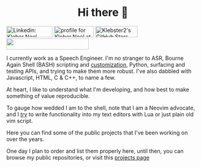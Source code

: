 <h1 align="center">Hi there 👋</h1>

<a href="https://www.linkedin.com/in/kleber-noel/"><img src="https://img.shields.io/badge/Kleber%20Noel-blue?style=flat-square&logo=Linkedin&logoColor=white&link=https://www.linkedin.com/in/kleber-noel/" width="120" height="29" alt="Linkedin: Kleber Noel" title="Linkedin: Kleber Noel"></a> <a href="https://stackoverflow.com/users/5551400/kleber-noel"><img src="https://stackoverflow.com/users/flair/5551400.png?theme=clean" width="104" height="29" alt="profile for Kleber Noel at Stack Overflow, Q&amp;A for professional and enthusiast programmers" title="profile for Kleber Noel at Stack Overflow, Q&amp;A for professional and enthusiast programmers"></a> <a href="https://github.com/klebster2"><img src="https://img.shields.io/github/stars/klebster2?style=social" title="Klebster2's GitHub Stars" height="29" width="110"></a> <a><img src="https://img.shields.io/badge/dynamic/xml?url=https%3A%2F%2Fgithub-readme-stats.vercel.app%2Fapi%3Fusername%3Dklebster2%26show_icons%3Dtrue&query=%2F%2F*%5Bcontains(%40data-testid%2C'commits')%5D%2Ftext()&label=Total%20Commits%20(YTD)" height="29" width="215"></a>

I currently work as a Speech Engineer. I'm no stranger to ASR, Bourne Again Shell (BASH) scripting and [customization](https://github.com/klebster2/dotfiles), Python, surfacing and testing APIs, and trying to make them more robust. I've also dabbled with Javascript, HTML, C & C++, to name a few.

At heart, I like to understand what I'm developing, and how best to make something of value reproducible.

To gauge how wedded I am to the shell, note that I am a Neovim advocate, and I _[try](https://github.com/klebster2/vimrc)_ to write functionality into my text editors with Lua or just plain old vim script.

Here you can find some of the public projects that I've been working on over the years.

One day I plan to order and list them properly here, until then, you can browse my public repositories, or visit this [projects page](https://klebster2.github.io/projects/)
